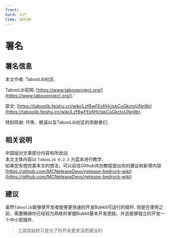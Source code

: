 ```yaml
---
front:
hard: 入门
time: 10分钟
---
```



# 署名

## 署名信息

本文作者: TabooLib社区.

TabooLib官网: [https://www.tabooproject.org/](https://www.tabooproject.org/).'

原文:  [https://taboolib.feishu.cn/wiki/Lzf8wFEsfiHclskCuGkctoUNn9b](https://taboolib.feishu.cn/wiki/Lzf8wFEsfiHclskCuGkctoUNn9b).

特别鸣谢: 坏黑、枫溪以及TabooLib社区的贡献者们.

## 相关说明

中国版对文章部分内容有所改动.  
本文主体内容以 `TabooLib 6.2.3` 为蓝本进行教学.  
如果您有想完善本文的想法，可以前往Github共创教程提出你的建议和新增内容  
[https://github.com/MCNeteaseDevs/netease-bedrock-wiki](https://github.com/MCNeteaseDevs/netease-bedrock-wiki)
## 建议

虽然`Taboolib`能够使开发者能够更快速的开发Bukkit可运行的插件.
但是在使用之前，需要确保你已经较为熟练的掌握Bukkit基本开发思路，并且能够独立的开发一个中小型插件.

> 工具库始终只是为了你开发更灵活而建设的